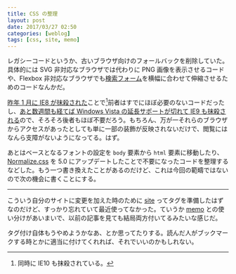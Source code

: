 ```yaml
---
title: CSS の整理
layout: post
date: 2017/03/27 02:50
categories: [weblog]
tags: [css, site, memo]
---
```

レガシーコードというか、古いブラウザ向けのフォールバックを削除していた。具体的には SVG 非対応なブラウザでは代わりに PNG 画像を表示させるコードや、Flexbox 非対応なブラウザでも[検索フォーム][search]を横幅に合わせて伸縮させるためのコードなんかだ。

<!-- more -->

[昨年 1 月に IE8 が抹殺された][ie8]ことで[^1]前者はすでにほぼ必要のないコードだったし、[あと数週間も経てば Windows Vista の延長サポートが切れて IE9 も抹殺される][ie9]ので、そろそろ後者もほぼ不要だろう。もちろん、万が一それらのブラウザからアクセスがあったとしても単に一部の装飾が反映されないだけで、閲覧にはなんら支障がないようになってる。はず。

あとはベースとなるフォントの設定を `body` 要素から `html` 要素に移動したり、[Normalize.css][] を 5.0 にアップデートしたことで不要になったコードを整理するなどした。もう一つ書き換えたことがあるのだけど、これは今回の範疇ではないので次の機会に書くことにする。

- - - - -

こういう自分のサイトに変更を加えた時のために [site][] ってタグを準備したはずなのだけど、すっかり忘れていて最近使ってなかった。ていうか [memo][] との使い分けがあいまいで、以前の記事を見ても結局両方付いてるみたいな感じだ。

タグ付け自体もうやめようかなあ、とか思ってたりする。読んだ人がブックマークする時とかに適当に付けてくれれば、それでいいのかもしれない。

[^1]: 同時に IE10 も抹殺されている。

[search]: /explore/#by-keyword-h
[ie8]: http://www.publickey1.jp/blog/16/113ie8ie9ie10vistaie_9.html
[ie9]: http://web-tan.forum.impressrd.jp/e/2017/02/28/25152
[Normalize.css]: https://necolas.github.io/normalize.css/
[site]: /tag/site/
[memo]: /tag/memo/

